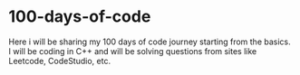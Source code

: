 # 100-days-of-code
Here i will be sharing my 100 days of code journey starting from the basics. I will be coding in C++ and will be solving questions from sites like Leetcode, CodeStudio, etc. 
